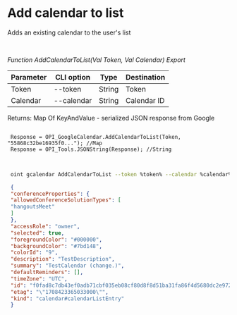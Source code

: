 ﻿---
sidebar_position: 2
---

# Add calendar to list
 Adds an existing calendar to the user's list




<br/>


*Function AddCalendarToList(Val Token, Val Calendar) Export*

 | Parameter | CLI option | Type | Destination |
 |-|-|-|-|
 | Token | --token | String | Token |
 | Calendar | --calendar | String | Calendar ID |

 
 Returns: Map Of KeyAndValue - serialized JSON response from Google


```bsl title="Code example"
 
 Response = OPI_GoogleCalendar.AddCalendarToList(Token, "55868c32be16935f0..."); //Map
 Response = OPI_Tools.JSONString(Response); //String
 
```
	


```sh title="CLI command example"
 
 oint gcalendar AddCalendarToList --token %token% --calendar %calendar%

```

```json title="Result"
 {
 "conferenceProperties": {
 "allowedConferenceSolutionTypes": [
 "hangoutsMeet"
 ]
 },
 "accessRole": "owner",
 "selected": true,
 "foregroundColor": "#000000",
 "backgroundColor": "#7bd148",
 "colorId": "9",
 "description": "TestDescription",
 "summary": "TestCalendar (change.)",
 "defaultReminders": [],
 "timeZone": "UTC",
 "id": "f0fad8c7db43ef0adb71cbf035eb08cf80d8f8d51ba31fa86f4d5680dc2e9725@group.calendar.google.com",
 "etag": "\"1708423365033000\"",
 "kind": "calendar#calendarListEntry"
 }
```
